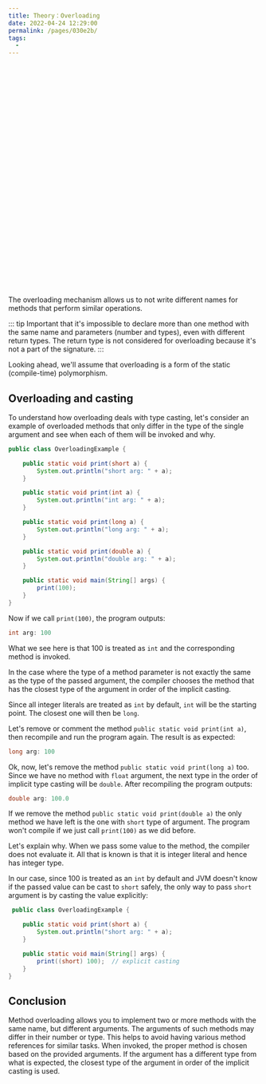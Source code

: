 ```yaml
---
title: Theory：Overloading
date: 2022-04-24 12:29:00
permalink: /pages/030e2b/
tags:
  - 
---
```

<div style="background-image: url(https://cdn.jsdelivr.net/gh/JimFKppt/Pictures@master/static_files/img/milad-fakurian-UiiHVEyxtyA-unsplash.jpg); background-size: cover;">
    <iframe :src="$withBase('/markmap/Markmap_Theory：Overloading.html')" width="100%" height="450" frameborder="0" scrolling="No" leftmargin="0" topmargin="0"></iframe>
</div>

The overloading mechanism allows us to not write different names for methods that perform similar operations.

::: tip
Important that it's impossible to declare more than one method with the same name and parameters (number and types), even with different return types. The return type is not considered for overloading because it's not a part of the signature.
:::

Looking ahead, we'll assume that overloading is a form of the static (compile-time) polymorphism.

## Overloading and casting

To understand how overloading deals with type casting, let's consider an example of overloaded methods that only differ in the type of the single argument and see when each of them will be invoked and why.

```java
public class OverloadingExample {

    public static void print(short a) {
        System.out.println("short arg: " + a);
    }

    public static void print(int a) {
        System.out.println("int arg: " + a);
    }

    public static void print(long a) {
        System.out.println("long arg: " + a);
    }

    public static void print(double a) {
        System.out.println("double arg: " + a);
    }

    public static void main(String[] args) {
        print(100);
    }
}
```

Now if we call `print(100)`, the program outputs:

```java
int arg: 100
```

What we see here is that 100 is treated as `int` and the corresponding method is invoked.

In the case where the type of a method parameter is not exactly the same as the type of the passed argument, the compiler chooses the method that has the closest type of the argument in order of the implicit casting.

Since all integer literals are treated as `int` by default, `int` will be the starting point. The closest one will then be `long`.

Let's remove or comment the method `public static void print(int a)`, then recompile and run the program again. The result is as expected:

```java
long arg: 100
```

Ok, now, let's remove the method `public static void print(long a)` too. Since we have no method with `float` argument, the next type in the order of implicit type casting will be `double`. After recompiling the program outputs:

```java
double arg: 100.0
```

If we remove the method `public static void print(double a)` the only method we have left is the one with `short` type of argument. The program won't compile if we just call `print(100)` as we did before.

Let's explain why. When we pass some value to the method, the compiler does not evaluate it. All that is known is that it is integer literal and hence has integer type.

In our case, since 100 is treated as an `int` by default and JVM doesn't know if the passed value can be cast to `short` safely, the only way to pass `short` argument is by casting the value explicitly:

```java
 public class OverloadingExample {

    public static void print(short a) {
        System.out.println("short arg: " + a);
    }

    public static void main(String[] args) {
        print((short) 100);  // explicit casting 
    }
}
```

## Conclusion

Method overloading allows you to implement two or more methods with the same name, but different arguments. The arguments of such methods may differ in their number or type. This helps to avoid having various method references for similar tasks. When invoked, the proper method is chosen based on the provided arguments. If the argument has a different type from what is expected, the closest type of the argument in order of the implicit casting is used.